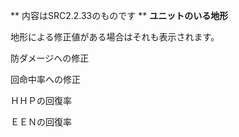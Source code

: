** 内容はSRC2.2.33のものです **
**ユニットのいる地形**

地形による修正値がある場合はそれも表示されます。

防ダメージへの修正

回命中率への修正

ＨＨＰの回復率

ＥＥＮの回復率
